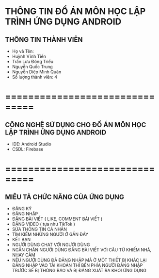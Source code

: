 # THÔNG TIN ĐỒ ÁN MÔN HỌC LẬP TRÌNH ỨNG DỤNG ANDROID
## THÔNG TIN THÀNH VIÊN
* Họ và Tên:
* Huỳnh Vĩnh Tiến
* Trần Lưu Đông Triều
* Nguyễn Quốc Trung
* Nguyễn Diệp Minh Quân
* Số lượng thành viên: 4
# ===============================
## CÔNG NGHỆ SỬ DỤNG CHO ĐỒ ÁN MÔN HỌC LẬP TRÌNH ỨNG DỤNG ANDROID
* IDE: Android Studio
* CSDL: Firebase
# ===============================
## MIÊU TẢ CHỨC NĂNG CỦA ỨNG DỤNG
* ĐĂNG KÝ
* ĐĂNG NHẬP
* ĐĂNG BÀI VIẾT ( LIKE, COMMENT BÀI VIẾT )
* ĐĂNG VIDEO ( tựa như TikTok )
* SỬA THÔNG TIN CÁ NHÂN
* TÌM KIẾM NHỮNG NGƯỜI Ở GẦN ĐÂY
* KẾT BẠN
* NGƯỜI DÙNG CHAT VỚI NGƯỜI DÙNG
* NGĂN CHẶN NGƯỜI DÙNG ĐĂNG BÀI VIẾT VỚI CÂU TỪ KHIẾM NHÃ, NHẠY CẢM
* NẾU NGƯỜI DÙNG ĐÃ ĐĂNG NHẬP MÀ Ở MỘT THIẾT BỊ KHÁC LẠI ĐĂNG NHẬP VÀO TÀI KHOẢN THÌ BÊN PHÍA NGƯỜI ĐĂNG NHẬP TRƯỚC SẼ BỊ THÔNG BÁO VÀ BỊ ĐĂNG XUẤT RA KHỎI ỨNG DỤNG

